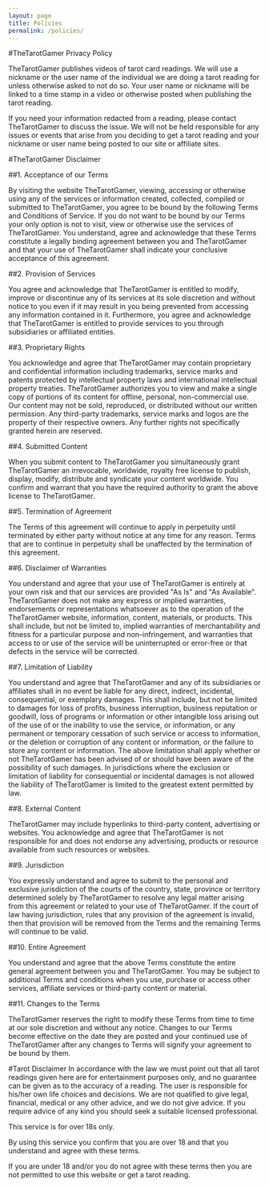 ```yaml
---
layout: page
title: Policies 
permalink: /policies/
---
```


#TheTarotGamer Privacy Policy

TheTarotGamer publishes videos of tarot card readings. We will use a nickname
or the user name of the individual we are doing a tarot reading for unless
otherwise asked to not do so. Your user name or nickname will be linked to a
time stamp in a video or otherwise posted when publishing the tarot reading.

If you need your information redacted from a reading, please contact
TheTarotGamer to discuss the issue. We will not be held responsible for any
issues or events that arise from you deciding to get a tarot reading and your
nickname or user name being posted to our site or affiliate sites.

#TheTarotGamer Disclaimer

##1. Acceptance of our Terms

By visiting the website TheTarotGamer, viewing, accessing or otherwise using
any of the services or information created, collected, compiled or submitted to
TheTarotGamer, you agree to be bound by the following Terms and Conditions of
Service. If you do not want to be bound by our Terms your only option is not to
visit, view or otherwise use the services of TheTarotGamer. You understand,
agree and acknowledge that these Terms constitute a legally binding agreement
between you and TheTarotGamer and that your use of TheTarotGamer shall indicate
your conclusive acceptance of this agreement.

##2. Provision of Services

You agree and acknowledge that TheTarotGamer is entitled to modify, improve or
discontinue any of its services at its sole discretion and without notice to
you even if it may result in you being prevented from accessing any information
contained in it. Furthermore, you agree and acknowledge that TheTarotGamer is
entitled to provide services to you through subsidiaries or affiliated
entities.

##3. Proprietary Rights

You acknowledge and agree that TheTarotGamer may contain proprietary and
confidential information including trademarks, service marks and patents
protected by intellectual property laws and international intellectual property
treaties. TheTarotGamer authorizes you to view and make a single copy of
portions of its content for offline, personal, non-commercial use. Our content
may not be sold, reproduced, or distributed without our written permission. Any
third-party trademarks, service marks and logos are the property of their
respective owners. Any further rights not specifically granted herein are
reserved.

##4. Submitted Content

When you submit content to TheTarotGamer you simultaneously grant TheTarotGamer
an irrevocable, worldwide, royalty free license to publish, display, modify,
distribute and syndicate your content worldwide. You confirm and warrant that
you have the required authority to grant the above license to TheTarotGamer.

##5. Termination of Agreement

The Terms of this agreement will continue to apply in perpetuity until
terminated by either party without notice at any time for any reason. Terms
that are to continue in perpetuity shall be unaffected by the termination of
this agreement.

##6. Disclaimer of Warranties

You understand and agree that your use of TheTarotGamer is entirely at your own
risk and that our services are provided "As Is" and "As Available".
TheTarotGamer does not make any express or implied warranties, endorsements or
representations whatsoever as to the operation of the TheTarotGamer website,
information, content, materials, or products. This shall include, but not be
limited to, implied warranties of merchantability and fitness for a particular
purpose and non-infringement, and warranties that access to or use of the
service will be uninterrupted or error-free or that defects in the service will
be corrected.

##7. Limitation of Liability

You understand and agree that TheTarotGamer and any of its subsidiaries or
affiliates shall in no event be liable for any direct, indirect, incidental,
consequential, or exemplary damages. This shall include, but not be limited to
damages for loss of profits, business interruption, business reputation or
goodwill, loss of programs or information or other intangible loss arising out
of the use of or the inability to use the service, or information, or any
permanent or temporary cessation of such service or access to information, or
the deletion or corruption of any content or information, or the failure to
store any content or information. The above limitation shall apply whether or
not TheTarotGamer has been advised of or should have been aware of the
possibility of such damages. In jurisdictions where the exclusion or limitation
of liability for consequential or incidental damages is not allowed the
liability of TheTarotGamer is limited to the greatest extent permitted by law.

##8. External Content

TheTarotGamer may include hyperlinks to third-party content, advertising or
websites. You acknowledge and agree that TheTarotGamer is not responsible for
and does not endorse any advertising, products or resource available from such
resources or websites.

##9. Jurisdiction

You expressly understand and agree to submit to the personal and exclusive
jurisdiction of the courts of the country, state, province or territory
determined solely by TheTarotGamer to resolve any legal matter arising from
this agreement or related to your use of TheTarotGamer. If the court of law
having jurisdiction, rules that any provision of the agreement is invalid, then
that provision will be removed from the Terms and the remaining Terms will
continue to be valid.

##10. Entire Agreement

You understand and agree that the above Terms constitute the entire general
agreement between you and TheTarotGamer. You may be subject to additional Terms
and conditions when you use, purchase or access other services, affiliate
services or third-party content or material.

##11. Changes to the Terms

TheTarotGamer reserves the right to modify these Terms from time to time at our
sole discretion and without any notice. Changes to our Terms become effective
on the date they are posted and your continued use of TheTarotGamer after any
changes to Terms will signify your agreement to be bound by them.

#Tarot Disclaimer
In accordance with the law we must point out that all tarot readings
given here are for entertainment purposes only, and no guarantee can
be given as to the accuracy of a reading. The user is responsible for
his/her own life choices and decisions. We are not qualified to give
legal, financial, medical or any other advice, and we do not give
advice. If you require advice of any kind you should seek a suitable
licensed professional.

This service is for over 18s only.

By using this service you confirm that you are over 18 and that you
understand and agree with these terms.

If you are under 18 and/or you do not agree with these terms then you
are not permitted to use this website or get a tarot reading.
